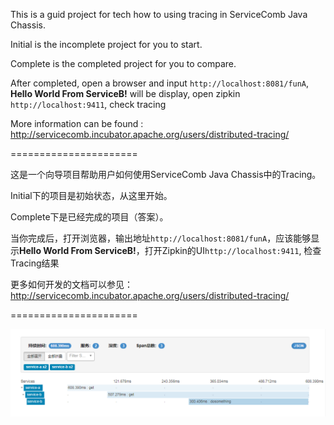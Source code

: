 This is a guid project for tech how to using tracing in ServiceComb Java Chassis.

Initial is the incomplete project for you to start.

Complete is the completed project for you to compare.

After completed, open a browser and input `http://localhost:8081/funA`, **Hello World From ServiceB!** will be display, open zipkin `http://localhost:9411`, check tracing

More information can be found : http://servicecomb.incubator.apache.org/users/distributed-tracing/

======================

这是一个向导项目帮助用户如何使用ServiceComb Java Chassis中的Tracing。

Initial下的项目是初始状态，从这里开始。

Complete下是已经完成的项目（答案）。

当你完成后，打开浏览器，输出地址`http://localhost:8081/funA`，应该能够显示**Hello World From ServiceB!**，打开Zipkin的UI`http://localhost:9411`, 检查Tracing结果

更多如何开发的文档可以参见：http://servicecomb.incubator.apache.org/users/distributed-tracing/

======================

![Tracing](/others/tracing.png)

